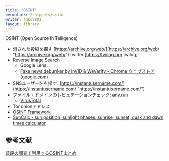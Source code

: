 ```yaml
---
title: "OSINT"
permalink: /snippets/osint
writer: anko9801
layout: library
---
```



OSINT (Open Source INTelligence)

- 消された投稿を探す [https://archive.org/web/](https://archive.org/web/ "https://archive.org/web/")
twitter [https://twilog.org twilog]
- Reverse Image Search
	- Google Lens
	- [Fake news debunker by InVID & WeVerify - Chrome ウェブストア (google.com)](https://chrome.google.com/webstore/detail/fake-news-debunker-by-inv/mhccpoafgdgbhnjfhkcmgknndkeenfhe?hl=ja&gl=SG)
- SNSユーザー名を探す: [https://instantusername.com/](https://instantusername.com/ "https://instantusername.com/")
- ファイル・ドメインのレピュテーションチェック: [any.run](https://any.run/)
	- [VirusTotal](https://virustotal.com/)
- Tor onionアドレス
- [OSINT Framework](https://osintframework.com/)
- [SunCalc - sun position, sunlight phases, sunrise, sunset, dusk and dawn times calculator](http://suncalc.net/#/51.508,-0.125,2/2022.08.08/17:00)

## 参考文献
[普段の調査で利用するOSINTまとめ](https://qiita.com/00001B1A/items/4d8ceb53993d3217307e)